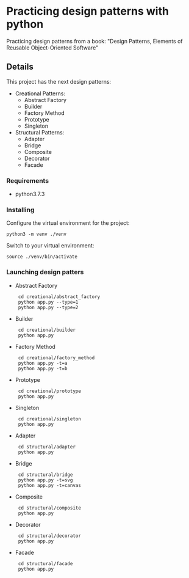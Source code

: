 # Practicing design patterns with python

Practicing design patterns from a book: "Design Patterns, Elements of Reusable Object-Oriented Software" 

## Details

This project has the next design patterns:

  - Creational Patterns:
    - Abstract Factory
    - Builder
    - Factory Method
    - Prototype
    - Singleton
  - Structural Patterns:
    - Adapter
    - Bridge
    - Composite
    - Decorator
    - Facade

### Requirements

* python3.7.3

### Installing

Configure the virtual environment for the project:

    python3 -m venv ./venv

Switch to your virtual environment:

    source ./venv/bin/activate

### Launching design patters 

  - Abstract Factory

         cd creational/abstract_factory
         python app.py --type=1
         python app.py --type=2

  - Builder

         cd creational/builder
         python app.py

  - Factory Method

         cd creational/factory_method
         python app.py -t=a
         python app.py -t=b

  - Prototype

         cd creational/prototype
         python app.py

  - Singleton

         cd creational/singleton
         python app.py

  - Adapter

         cd structural/adapter
         python app.py

  - Bridge

         cd structural/bridge
         python app.py -t=svg
         python app.py -t=canvas

  - Composite

         cd structural/composite
         python app.py

  - Decorator

         cd structural/decorator
         python app.py

  - Facade

         cd structural/facade
         python app.py
